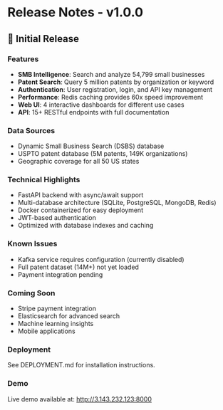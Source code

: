 # Release Notes - v1.0.0

## 🎉 Initial Release

### Features
- **SMB Intelligence**: Search and analyze 54,799 small businesses
- **Patent Search**: Query 5 million patents by organization or keyword
- **Authentication**: User registration, login, and API key management
- **Performance**: Redis caching provides 60x speed improvement
- **Web UI**: 4 interactive dashboards for different use cases
- **API**: 15+ RESTful endpoints with full documentation

### Data Sources
- Dynamic Small Business Search (DSBS) database
- USPTO patent database (5M patents, 149K organizations)
- Geographic coverage for all 50 US states

### Technical Highlights
- FastAPI backend with async/await support
- Multi-database architecture (SQLite, PostgreSQL, MongoDB, Redis)
- Docker containerized for easy deployment
- JWT-based authentication
- Optimized with database indexes and caching

### Known Issues
- Kafka service requires configuration (currently disabled)
- Full patent dataset (14M+) not yet loaded
- Payment integration pending

### Coming Soon
- Stripe payment integration
- Elasticsearch for advanced search
- Machine learning insights
- Mobile applications

### Deployment
See DEPLOYMENT.md for installation instructions.

### Demo
Live demo available at: http://3.143.232.123:8000
